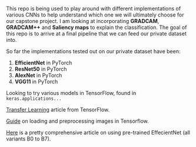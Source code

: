This repo is being used to play around with different implementations of various CNNs to help understand which one we will ultimately choose for our capstone project. 
I am looking at incorporating **GRADCAM**, **GRADCAM++** and **Saliency maps** to explain the classification. 
The goal of this repo is to arrive at a final pipeline that we can feed our private dataset into.

So far the implementations tested out on our private dataset have been:
1. **EfficientNet** in PyTorch
2. **ResNet50** in PyTorch
3. **AlexNet** in PyTorch
4. **VGG11** in PyTorch

Looking to try various models in TensorFlow, found in `keras.applications...`

[Transfer Learning](https://www.tensorflow.org/tutorials/images/transfer_learning) article from TensorFlow.

[Guide](https://www.tensorflow.org/tutorials/load_data/images) on loading and preprocessing images in Tensorflow. 

[Here](https://keras.io/examples/vision/image_classification_efficientnet_fine_tuning/) is a pretty comprehensive article on using pre-trained EffecientNet (all variants B0 to B7).  